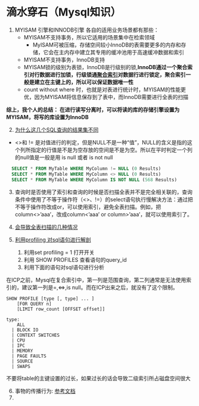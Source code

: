 # 滴水穿石（Mysql知识）

1. MYISAM 引擎和INNODB引擎 各自的适用业务场景都有那些：
   + MYISAM不支持事务，所以它适用的场景集中在检索领域
     + MyISAM可被压缩，存储空间较小InnoDB的表需要更多的内存和存储，它会在主内存中建立其专用的缓冲池用于高速缓冲数据和索引
   + MYISAM不支持事务，InnoDB支持
   + MYISAM锁的级别为表锁，InnoDB是行级别的锁,**InnoDB通过一个聚合索引对行数据进行加锁，行级锁通[聚合索引](https://dev.mysql.com/doc/refman/5.7/en/innodb-index-types.html)对数据行进行锁定，聚合索引一般是建立在主键上的，所以可以保证数据唯一性**
   + count without where 时，也就是对表进行统计时，MYISAM的性能更优，因为MYISAM将信息保存到了表中，而InnoDB需要进行全表的扫描

**综上，我个人的总结： 在进行读写分离时，可以将读的库的存储引擎设置为MYISAM，将写的库设置为InnoDB**

2.  [为什么这几个SQL查询的结果集不同](https://stackoverflow.com/questions/5658457/not-equal-operator-on-null)

  +  <>和 != 是对值进行的判定，但是NULL不是一种“值”，NULL的含义是指的这个列所指定的行值是不是为空存放的空间是不是为空。所以在平时判定一个列的null值是一般是用 is null 或者 is not null
```SQL
  SELECT * FROM MyTable WHERE MyColumn != NULL (0 Results)
  SELECT * FROM MyTable WHERE MyColumn <> NULL (0 Results)
  SELECT * FROM MyTable WHERE MyColumn IS NOT NULL (568 Results)
```
3. 查询时是否使用了索引和查询的时候是否扫描全表并不是完全相关联的，查询条件中使用了不等于操作符（<>、!=）的select语句执行慢解决方法：通过把不等于操作符改成or，可以使用索引，避免全表扫描。例如，把column<>’aaa’，改成column<’aaa’ or column>’aaa’，就可以使用索引了。

4. [会导致全表扫描的几种情况](http://www.cnblogs.com/feiling/p/3393356.html)

5. [利用profiling 对sql语句进行解剖](https://dev.mysql.com/doc/refman/5.7/en/show-profile.html)
    1. 利用set profiling = 1 打开开关
    2. 利用 SHOW PROFILES 查看语句的query_id 
    3. 利用下面的语句对sql语句进行分析

在ICP之前，Mysql在复合索引中，第一列是范围查询，第二列通常是无法使用索引的，建议第一列是=,<=>,is null。而在ICP出来之后，就没有了这个限制。

```
SHOW PROFILE [type [, type] ... ]
    [FOR QUERY n]
    [LIMIT row_count [OFFSET offset]]

type:
    ALL
  | BLOCK IO
  | CONTEXT SWITCHES
  | CPU
  | IPC
  | MEMORY
  | PAGE FAULTS
  | SOURCE
  | SWAPS
```

不要将table的主键设置的过长，如果过长的话会导致二级索引所占磁盘空间很大

6. 事物的传播行为: [参考文档](https://blog.csdn.net/it_wangxiangpan/article/details/24180085)
7. ​


